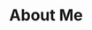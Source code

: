 ---
title: "About Me"
description: "my little story"
bg_image: "images/feature-bg.jpg"
layout: "about"
draft: false


################################## About #####################################
about:
  enable : true
  image : "images/company/about.jpg"
  title : "We strive to be the best and <br> make awesome work."
  content : "Being a senior high school student, I noticed that I have the so-called “language gene” and could learn languages faster and better than the others (at least in my class). So, I decided to go for it and spent
much of my spare time studying English and German.

I further developed my language skills during my studies in different language-related areas at a
pedagogical university. I am particularly proud that I achieved the highest score in each of my final
exams.

In my senior year at university, I started learning about computer science, first by building a simple
website and then taking a course in the BASIC programming language. After graduating from the
university, I decided to combine both “worlds” (languages and computer science) and apply for a PhD
in computational linguistics. When working on my PhD thesis, I used a wide range of linguistic and
computer research methods to explore how linguistic knowledge could be applied to automatic speech
recognition.

After getting my PhD, I looked for a job where I could apply my knowledge and skills from both fields. I
was lucky enough to find a job as a technical writer at a software company that developed different
virtualization products for Linux, Mac, and Windows.

When I started my work, I had no idea about Linux, open-source software, and technical writing. I set
the goal to become an expert in these areas and worked hard to achieve this goal. I taught myself
Linux basics, mastered the command line after a while, completed the Technical Writing Certification,
and was soon promoted to a Senior Technical Writer. I was responsible for the whole documentation
suite for virtualization software running on both Linux and bare-metal servers. Here I also got involved
with my first open-source project – OpenVZ – contributing to its wiki and man pages."

  button:
    enable : true
    label : "Download My Resume"
    link : "#"

  funfacts:
  # funfacts loop
  - icon : "ion-ios-flask-outline" #ionicon pack v2 : https://ionicons.com/v2/
    name : "Modern Writing"
    count : "Docs Like Hugo"
    
  # funfacts loop
  - icon : "ion-ios-flame-outline" #ionicon pack v2 : https://ionicons.com/v2/
    name : "Static Site Generators"
    count : "Hugo & Jekyll"
    
  # funfacts loop
  - icon : "ion-ios-pint-outline" #ionicon pack v2 : https://ionicons.com/v2/
    name : "Satisfied Customer"
    count : "70"
    
  # funfacts loop
  - icon : "ion-ios-wineglass-outline" #ionicon pack v2 : https://ionicons.com/v2/
    name : "API Documentation"
    count : "10"
    
################################ feature #####################################
features:
  enable : true
  title : "We are indepented Design & Development Agency"
  feature_item:
  # feature item loop
  - icon : "ion-ios-color-filter-outline" #ionicon pack v2 : https://ionicons.com/v2/
    name : "Docs like code techniques"
    content : "Lorem ipsum dolor sit amet, consectetur adipisicing elit, sed do eiusmod tempor incididunt ut"
    
  # feature item loop
  - icon : "ion-ios-unlocked-outline" #ionicon pack v2 : https://ionicons.com/v2/
    name : "Git and GitHub"
    content : "Lorem ipsum dolor sit amet, consectetur adipisicing elit, sed do eiusmod tempor incididunt ut"
    
  # feature item loop
  - icon : "ion-ios-game-controller-b-outline" #ionicon pack v2 : https://ionicons.com/v2/
    name : "Documentation websites"
    content : "Lorem ipsum dolor sit amet, consectetur adipisicing elit, sed do eiusmod tempor incididunt ut"
    
  # feature item loop
  - icon : "ion-ios-mic-outline" #ionicon pack v2 : https://ionicons.com/v2/
    name : "Static site generators"
    content : "Lorem ipsum dolor sit amet, consectetur adipisicing elit, sed do eiusmod tempor incididunt ut"
    
  # feature item loop
  - icon : "ion-ios-lightbulb-outline" #ionicon pack v2 : https://ionicons.com/v2/
    name : "Markdown & co"
    content : "Lorem ipsum dolor sit amet, consectetur adipisicing elit, sed do eiusmod tempor incididunt ut"
    
  # feature item loop
  - icon : "ion-ios-star-outline" #ionicon pack v2 : https://ionicons.com/v2/
    name : "Why not XMl"
    content : "Lorem ipsum dolor sit amet, consectetur adipisicing elit, sed do eiusmod tempor incididunt ut"
  

#################################### testimonial & mission vision #######################################
testimonial:
  enable : true
  # testimonial content comes from "data/*/homepage.yml" file

mission_vision:
  enable : true
  tabs:
  # tab item loop
  - name : "Docs Like Code"
    content : "Docs like code ..."
    
  # tab item loop
  - name : "Open Source"
    content : "Open Source ..."
    
  # tab item loop
  - name : "Static Site Generators"
    content : "Static site generators ..."


############################# call to action #################################
cta:
  enable : true
  # call to action content comes from "_index.md"
---